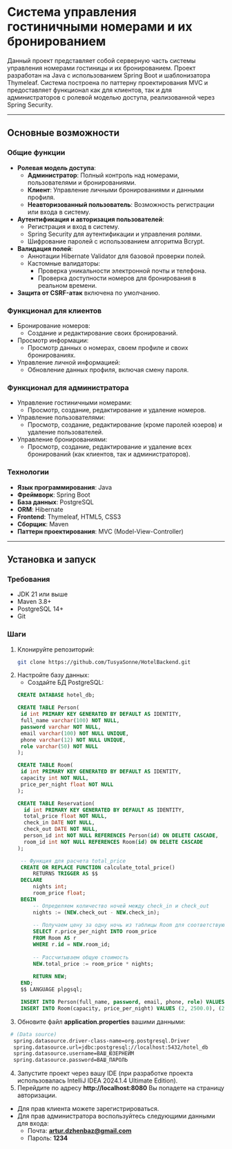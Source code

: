 # Система управления гостиничными номерами и их бронированием

Данный проект представляет собой серверную часть системы управления номерами гостиницы и их бронированием. Проект разработан на Java с использованием Spring Boot и шаблонизатора Thymeleaf. Система построена по паттерну проектирования MVC и предоставляет функционал как для клиентов, так и для администраторов с ролевой моделью доступа, реализованной через Spring Security.

---

## Основные возможности

### Общие функции
- **Ролевая модель доступа**:
  - **Администратор**: Полный контроль над номерами, пользователями и бронированиями.
  - **Клиент**: Управление личными бронированиями и данными профиля.
  - **Неавторизованный пользователь**: Возможность регистрации или входа в систему.
- **Аутентификация и авторизация пользователей**:
  - Регистрация и вход в систему.
  - Spring Security для аутентификации и управления ролями.
  - Шифрование паролей с использованием алгоритма Bcrypt.
- **Валидация полей**:
  - Аннотации Hibernate Validator для базовой проверки полей.
  - Кастомные валидаторы:
    - Проверка уникальности электронной почты и телефона.
    - Проверка доступности номеров для бронирования в реальном времени.
- **Защита от CSRF-атак** включена по умолчанию.

### Функционал для клиентов
- Бронирование номеров:
  - Создание и редактирование своих бронирований.
- Просмотр информации:
  - Просмотр данных о номерах, своем профиле и своих бронированиях.
- Управление личной информацией:
  - Обновление данных профиля, включая смену пароля.

### Функционал для администратора
- Управление гостиничными номерами:
  - Просмотр, создание, редактирование и удаление номеров.
- Управление пользователями:
  - Просмотр, создание, редактирование (кроме паролей юзеров) и удаление пользователей.
- Управление бронированиями:
  - Просмотр, создание, редактирование и удаление всех бронирований (как клиентов, так и администраторов).

### Технологии
- **Язык программирования**: Java
- **Фреймворк**: Spring Boot
- **База данных**: PostgreSQL
- **ORM**: Hibernate
- **Frontend**: Thymeleaf, HTML5, CSS3
- **Сборщик**: Maven
- **Паттерн проектирования**: MVC (Model-View-Controller)

---

## Установка и запуск

### Требования
- JDK 21 или выше
- Maven 3.8+
- PostgreSQL 14+
- Git

### Шаги
1. Клонируйте репозиторий:
   ```bash
   git clone https://github.com/TusyaSonne/HotelBackend.git
   ```
2. Настройте базу данных:
   - Создайте БД PostgreSQL:
   ```sql
   CREATE DATABASE hotel_db;
   
   CREATE TABLE Person(
    id int PRIMARY KEY GENERATED BY DEFAULT AS IDENTITY,
    full_name varchar(100) NOT NULL,
    password varchar NOT NULL,
    email varchar(100) NOT NULL UNIQUE,
    phone varchar(12) NOT NULL UNIQUE,
    role varchar(50) NOT NULL
   );

   CREATE TABLE Room(
    id int PRIMARY KEY GENERATED BY DEFAULT AS IDENTITY,
    capacity int NOT NULL,
    price_per_night float NOT NULL
   );

   CREATE TABLE Reservation(
     id int PRIMARY KEY GENERATED BY DEFAULT AS IDENTITY,
     total_price float NOT NULL,
     check_in DATE NOT NULL,
     check_out DATE NOT NULL,
     person_id int NOT NULL REFERENCES Person(id) ON DELETE CASCADE,
     room_id int NOT NULL REFERENCES Room(id) ON DELETE CASCADE
   );

    -- Функция для расчета total_price
    CREATE OR REPLACE FUNCTION calculate_total_price()
        RETURNS TRIGGER AS $$
    DECLARE
        nights int;
        room_price float;
    BEGIN
        -- Определяем количество ночей между check_in и check_out
        nights := (NEW.check_out - NEW.check_in);
    
        -- Получаем цену за одну ночь из таблицы Room для соответствующего room_id
        SELECT r.price_per_night INTO room_price
        FROM Room AS r
        WHERE r.id = NEW.room_id;
    
        -- Рассчитываем общую стоимость
        NEW.total_price := room_price * nights;
    
        RETURN NEW;
    END;
    $$ LANGUAGE plpgsql;

    INSERT INTO Person(full_name, password, email, phone, role) VALUES ('Дженбаз Артур Ринатович', '$2a$10$VWZ3wVasGQHGErfkZYolL.Mp3RROEVw7DkVUSdYEsDK7yRMU1hvz2', 'artur.dzhenbaz@gmail.com', '+78005553545', 'ROLE_ADMIN');
    INSERT INTO Room(capacity, price_per_night) VALUES (2, 2500.0), (2, 3500.0) ,(4, 5000.0);
   ```
3. Обновите файл **application.properties** вашими данными:
  ```bash
   # (Data source)
    spring.datasource.driver-class-name=org.postgresql.Driver
    spring.datasource.url=jdbc:postgresql://localhost:5432/hotel_db
    spring.datasource.username=ВАШ_ЮЗЕРНЕЙМ
    spring.datasource.password=ВАШ_ПАРОЛЬ
   ```
4. Запустите проект через вашу IDE (при разработке проекта использовалась IntelliJ IDEA 2024.1.4 Ultimate Edition).
5. Перейдите по адресу **http://localhost:8080**
Вы попадете на страницу авторизации.
- Для прав клиента можете зарегистрироваться.
- Для прав администратора воспользуйтесь следующими данными для входа:
  - Почта: **artur.dzhenbaz@gmail.com**
  - Пароль: **1234**
